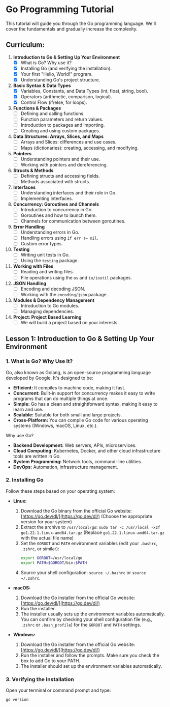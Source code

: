 # Go Programming Tutorial

This tutorial will guide you through the Go programming language. We'll cover the fundamentals and gradually increase the complexity.

## Curriculum:

1.  **Introduction to Go & Setting Up Your Environment**
    *   [x] What is Go? Why use it?
    *   [x] Installing Go (and verifying the installation).
    *   [x] Your first "Hello, World!" program.
    *   [x] Understanding Go's project structure.

2.  **Basic Syntax & Data Types**
    *   [x] Variables, Constants, and Data Types (int, float, string, bool).
    *   [x] Operators (arithmetic, comparison, logical).
    *   [x] Control Flow (if/else, for loops).

3.  **Functions & Packages**
    *   [ ] Defining and calling functions.
    *   [ ] Function parameters and return values.
    *   [ ] Introduction to packages and importing.
    *   [ ] Creating and using custom packages.

4.  **Data Structures: Arrays, Slices, and Maps**
    *   [ ] Arrays and Slices: differences and use cases.
    *   [ ] Maps (dictionaries): creating, accessing, and modifying.

5.  **Pointers**
    *   [ ] Understanding pointers and their use.
    *   [ ] Working with pointers and dereferencing.

6.  **Structs & Methods**
    *   [ ] Defining structs and accessing fields.
    *   [ ] Methods associated with structs.

7.  **Interfaces**
    *   [ ] Understanding interfaces and their role in Go.
    *   [ ] Implementing interfaces.

8.  **Concurrency: Goroutines and Channels**
    *   [ ] Introduction to concurrency in Go.
    *   [ ] Goroutines and how to launch them.
    *   [ ] Channels for communication between goroutines.

9.  **Error Handling**
    *   [ ] Understanding errors in Go.
    *   [ ] Handling errors using `if err != nil`.
    *   [ ] Custom error types.

10. **Testing**
    *   [ ] Writing unit tests in Go.
    *   [ ] Using the `testing` package.

11. **Working with Files**
    *   [ ] Reading and writing files.
    *   [ ] File operations using the `os` and `io/ioutil` packages.

12. **JSON Handling**
    *   [ ] Encoding and decoding JSON.
    *   [ ] Working with the `encoding/json` package.

13. **Modules & Dependency Management**
    *   [ ] Introduction to Go modules.
    *   [ ] Managing dependencies.

14. **Project: Project Based Learning**
    *   [ ] We will build a project based on your interests.

## Lesson 1: Introduction to Go & Setting Up Your Environment

### 1. What is Go? Why Use It?

Go, also known as Golang, is an open-source programming language developed by Google. It's designed to be:

*   **Efficient:** It compiles to machine code, making it fast.
*   **Concurrent:** Built-in support for concurrency makes it easy to write programs that can do multiple things at once.
*   **Simple:** Go has a clean and straightforward syntax, making it easy to learn and use.
*   **Scalable:** Suitable for both small and large projects.
*   **Cross-Platform:**  You can compile Go code for various operating systems (Windows, macOS, Linux, etc.).

Why use Go?

*   **Backend Development:** Web servers, APIs, microservices.
*   **Cloud Computing:** Kubernetes, Docker, and other cloud infrastructure tools are written in Go.
*   **System Programming:** Network tools, command-line utilities.
*   **DevOps:** Automation, infrastructure management.

### 2. Installing Go

Follow these steps based on your operating system:

*   **Linux:**
    1.  Download the Go binary from the official Go website: [https://go.dev/dl/](https://go.dev/dl/) (Choose the appropriate version for your system)
    2.  Extract the archive to `/usr/local/go`: `sudo tar -C /usr/local -xzf go1.22.1.linux-amd64.tar.gz` (Replace `go1.22.1.linux-amd64.tar.gz` with the actual file name)
    3.  Set the `GOROOT` and `PATH` environment variables (edit your `.bashrc`, `.zshrc`, or similar):
        ```bash
        export GOROOT=/usr/local/go
        export PATH=$GOROOT/bin:$PATH
        ```
    4.  Source your shell configuration: `source ~/.bashrc` or `source ~/.zshrc`.

*   **macOS:**
    1.  Download the Go installer from the official Go website: [https://go.dev/dl/](https://go.dev/dl/)
    2.  Run the installer.
    3.  The installer usually sets up the environment variables automatically.  You can confirm by checking your shell configuration file (e.g., `.zshrc` or `.bash_profile`) for the `GOROOT` and `PATH` settings.

*   **Windows:**
    1.  Download the Go installer from the official Go website: [https://go.dev/dl/](https://go.dev/dl/)
    2.  Run the installer and follow the prompts. Make sure you check the box to add Go to your PATH.
    3.  The installer should set up the environment variables automatically.

### 3. Verifying the Installation

Open your terminal or command prompt and type:

```bash
go version